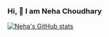 ### Hi, 👋 I am Neha Choudhary

[![Neha's GitHub stats](https://github-readme-stats.vercel.app/api?username=Nehachoudhary19)](https://github.com/Nehachoudhary19/github-readme-stats)

<!--
**Nehachoudhary19/Nehachoudhary19** is a ✨ _special_ ✨ repository because its `README.md` (this file) appears on your GitHub profile.

Here are some ideas to get you started:

- 🔭 I’m currently working on ...
- 🌱 I’m currently learning ...
- 👯 I’m looking to collaborate on ...
- 🤔 I’m looking for help with ...
- 💬 Ask me about ...
- 📫 How to reach me: ...
- 😄 Pronouns: ...
- ⚡ Fun fact: ...
-->
